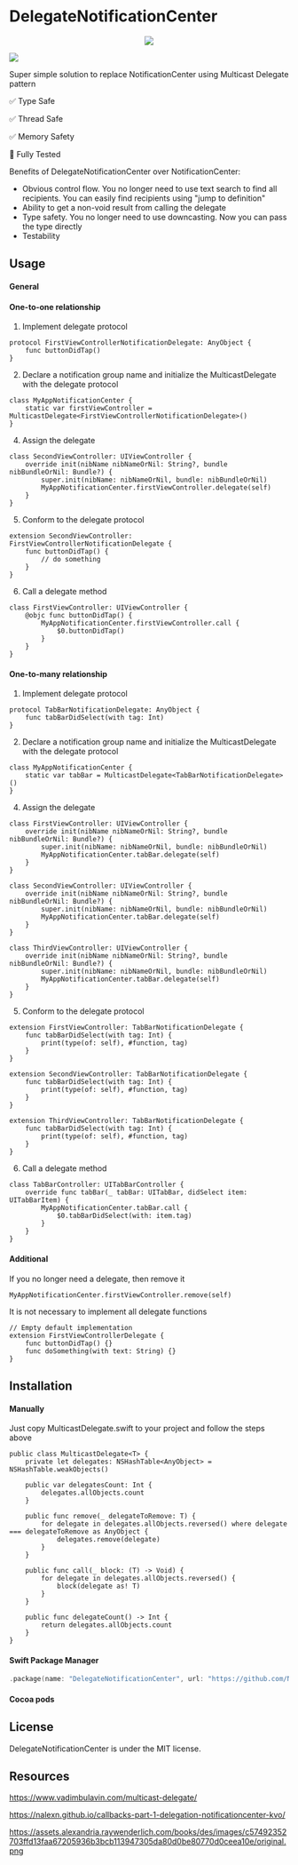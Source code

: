 # DelegateNotificationCenter

<p align="center"> <img src="original.png" /><br>

 ![](http://img.shields.io/badge/Swift-5.0-blue.svg)


Super simple solution to replace NotificationCenter using Multicast Delegate pattern

✅ Type Safe 

✅ Thread Safe

✅ Memory Safety

💯 Fully Tested

Benefits of DelegateNotificationCenter over NotificationCenter:
    
* Obvious control flow. You no longer need to use text search to find all recipients. You can easily find recipients using "jump to definition"
* Ability to get a non-void result from calling the delegate
* Type safety. You no longer need to use downcasting. Now you can pass the type directly
* Testability

## Usage

#### General

#### One-to-one relationship
 
1. Implement delegate protocol
```
protocol FirstViewControllerNotificationDelegate: AnyObject {
    func buttonDidTap()
}
```

2. Declare a notification group name and initialize the MulticastDelegate with the delegate protocol
```
class MyAppNotificationCenter {
    static var firstViewController = MulticastDelegate<FirstViewControllerNotificationDelegate>()
}
```

4. Assign the delegate
```
class SecondViewController: UIViewController {
    override init(nibName nibNameOrNil: String?, bundle nibBundleOrNil: Bundle?) {
        super.init(nibName: nibNameOrNil, bundle: nibBundleOrNil)
        MyAppNotificationCenter.firstViewController.delegate(self)
    }
}
```

5. Conform to the delegate protocol
```
extension SecondViewController: FirstViewControllerNotificationDelegate {
    func buttonDidTap() {
        // do something
    }
}
```

6. Call a delegate method
```
class FirstViewController: UIViewController {
    @objc func buttonDidTap() {
        MyAppNotificationCenter.firstViewController.call {
            $0.buttonDidTap()
        }
    }
}
```
 
 #### One-to-many relationship
 
1. Implement delegate protocol
```
protocol TabBarNotificationDelegate: AnyObject {
    func tabBarDidSelect(with tag: Int)
}
```

2. Declare a notification group name and initialize the MulticastDelegate with the delegate protocol
```
class MyAppNotificationCenter {
    static var tabBar = MulticastDelegate<TabBarNotificationDelegate>()
}
```

4. Assign the delegate
```
class FirstViewController: UIViewController {
    override init(nibName nibNameOrNil: String?, bundle nibBundleOrNil: Bundle?) {
        super.init(nibName: nibNameOrNil, bundle: nibBundleOrNil)
        MyAppNotificationCenter.tabBar.delegate(self)
    }
}
 
class SecondViewController: UIViewController {
    override init(nibName nibNameOrNil: String?, bundle nibBundleOrNil: Bundle?) {
        super.init(nibName: nibNameOrNil, bundle: nibBundleOrNil)
        MyAppNotificationCenter.tabBar.delegate(self)
    }
}

class ThirdViewController: UIViewController {
    override init(nibName nibNameOrNil: String?, bundle nibBundleOrNil: Bundle?) {
        super.init(nibName: nibNameOrNil, bundle: nibBundleOrNil)
        MyAppNotificationCenter.tabBar.delegate(self)
    }
}

```

5. Conform to the delegate protocol
```
extension FirstViewController: TabBarNotificationDelegate {
    func tabBarDidSelect(with tag: Int) {
        print(type(of: self), #function, tag)
    }
}

extension SecondViewController: TabBarNotificationDelegate {
    func tabBarDidSelect(with tag: Int) {
        print(type(of: self), #function, tag)
    }
}
 
extension ThirdViewController: TabBarNotificationDelegate {
    func tabBarDidSelect(with tag: Int) {
        print(type(of: self), #function, tag)
    }
}
```

6. Call a delegate method
```
class TabBarController: UITabBarController {  
    override func tabBar(_ tabBar: UITabBar, didSelect item: UITabBarItem) {
        MyAppNotificationCenter.tabBar.call {
            $0.tabBarDidSelect(with: item.tag)
        }
    }
}

```

#### Additional

If you no longer need a delegate, then remove it

```
MyAppNotificationCenter.firstViewController.remove(self)
```

It is not necessary to implement all delegate functions
```
// Empty default implementation
extension FirstViewControllerDelegate {
    func buttonDidTap() {}
    func doSomething(with text: String) {}
}
```

## Installation
    
#### Manually

Just copy MulticastDelegate.swift to your project and follow the steps above

```
public class MulticastDelegate<T> {
    private let delegates: NSHashTable<AnyObject> = NSHashTable.weakObjects()
    
    public var delegatesCount: Int {
        delegates.allObjects.count
    }
    
    public func remove(_ delegateToRemove: T) {
        for delegate in delegates.allObjects.reversed() where delegate === delegateToRemove as AnyObject {
            delegates.remove(delegate)
        }
    }
    
    public func call(_ block: (T) -> Void) {
        for delegate in delegates.allObjects.reversed() {
            block(delegate as! T)
        }
    }
    
    public func delegateCount() -> Int {
        return delegates.allObjects.count
    }
}
```

#### Swift Package Manager

```swift
.package(name: "DelegateNotificationCenter", url: "https://github.com/NikitaKosolapov/DelegateNotificationCenter.git", from: "1.0.0")
```
 
#### Cocoa pods

## License

DelegateNotificationCenter is under the MIT license.

## Resources
https://www.vadimbulavin.com/multicast-delegate/
 
https://nalexn.github.io/callbacks-part-1-delegation-notificationcenter-kvo/
 
https://assets.alexandria.raywenderlich.com/books/des/images/c57492352703ffd13faa67205936b3bcb113947305da80d0be80770d0ceea10e/original.png
